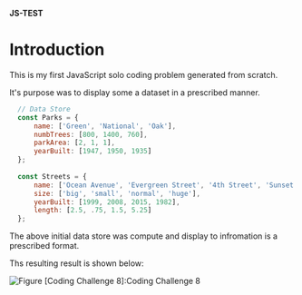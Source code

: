 **JS-TEST**
# Introduction
This is my first JavaScript solo coding problem generated from scratch.

It's purpose was to display some a dataset in a prescribed manner.

~~~~~~~~~~~~~~~~~~~~~~~~~javascript
  // Data Store
  const Parks = {
      name: ['Green', 'National', 'Oak'],
      numbTrees: [800, 1400, 760],
      parkArea: [2, 1, 1],
      yearBuilt: [1947, 1950, 1935]
  };
  
  const Streets = {
      name: ['Ocean Avenue', 'Evergreen Street', '4th Street', 'Sunset Boulevard'],
      size: ['big', 'small', 'normal', 'huge'],
      yearBuilt: [1999, 2008, 2015, 1982],
      length: [2.5, .75, 1.5, 5.25]   
  };

~~~~~~~~~~~~~~~~~~~~~~~~~~
The above initial data store was compute and display to infromation is a prescribed format.

Ths resulting result is shown below:

![Figure [Coding Challenge 8]:Coding Challenge 8](coding8.png)

